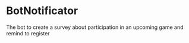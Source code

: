 # BotNotificator
The bot to create a survey about participation in an upcoming game and remind to register
